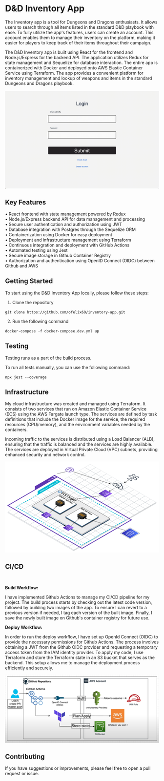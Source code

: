# D&D Inventory App

The Inventory app is a tool for Dungeons and Dragons enthusiasts. It allows users to search through all items listed in the standard D&D playbook with ease. To fully utilize the app's features, users can create an account. This account enables them to manage their inventory on the platform, making it easier for players to keep track of their items throughout their campaign.

The D&D Inventory app is built using React for the frontend and Node.js/Express for the backend API. The application utilizes Redux for state management and Sequelize for database interaction. The entire app is containerized with Docker and deployed onto AWS Elastic Container Service using Terraform. The app provides a convenient platform for inventory management and lookup of weapons and items in the standard Dungeons and Dragons playbook.
<br>
<br>
![](https://github.com/ofelix60/inventory-app/blob/main/demo.gif)

## **Key Features**

• React frontend with state management powered by Redux<br/>
• Node.js/Express backend API for data management and processing<br/>
• Secure user authentication and authorization using JWT<br/>
• Database integration with Postgres through the Sequelize ORM<br/>
• Containerization using Docker for easy deployment<br/>
• Deployment and infrastructure management using Terraform<br/>
• Continuous integration and deployment with GitHub Actions<br/>
• Automated testing using Jest<br/>
• Secure image storage in Github Container Registry<br/>
• Authorization and authentication using OpenID Connect (OIDC) between Github and AWS<br/>

## **Getting Started**

To start using the D&D Inventory App locally, please follow these steps:

1. Clone the repository

`git clone https://github.com/ofelix60/inventory-app.git`

2. Run the following command

`docker-compose -f docker-compose.dev.yml up`

## **Testing**

Testing runs as a part of the build process.

To run all tests manually, you can use the following command:

`npx jest --coverage`

## **Infrastructure**

My cloud infrastructure was created and managed using Terraform. It consists of two services that run on Amazon Elastic Container Service (ECS) using the AWS Fargate launch type. The services are defined by task definitions that include the Docker image for the service, the required resources (CPU/memory), and the environment variables needed by the containers.

Incoming traffic to the services is distributed using a Load Balancer (ALB), ensuring that the traffic is balanced and the services are highly available. The services are deployed in Virtual Private Cloud (VPC) subnets, providing enhanced security and network control.

![](https://github.com/ofelix60/inventory-app/blob/main/diagram.png)

## **CI/CD**

<br>

**Build Workflow:**

I have implemented Github Actions to manage my CI/CD pipeline for my project. The build process starts by checking out the latest code version, followed by building two images of the app. To ensure I can revert to a previous version if needed, I tag each version of the built image. Finally, I save the newly built image on Github's container registry for future use.

**Deploy Workflow:**

In order to run the deploy workflow, I have set up OpenId Connect (OIDC) to provide the necessary permissions for Github Actions. The process involves obtaining a JWT from the Github OIDC provider and requesting a temporary access token from the IAM identity provider. To apply my code, I use Terraform and store the Terraform state in an S3 bucket that serves as the backend. This setup allows me to manage the deployment process efficiently and securely.

![](https://github.com/ofelix60/inventory-app/blob/main/oidc.png)

## **Contributing**

If you have suggestions or improvements, please feel free to open a pull request or issue.
